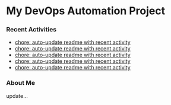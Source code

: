 # My DevOps Automation Project

### Recent Activities
<!-- activity:START -->
- [chore: auto-update readme with recent activity](https://github.com/kaigiii/mybowling-app/commit/147a89b86f32c58d05f5c4e6b5556e11c9bfe6be)
- [chore: auto-update readme with recent activity](https://github.com/kaigiii/mybowling-app/commit/601c51e39f59ca40f2b2d681e4c30d002da4320b)
- [chore: auto-update readme with recent activity](https://github.com/kaigiii/mybowling-app/commit/e04ae065fd830ec80c491ab8ca9f85ee9901ead8)
- [chore: auto-update readme with recent activity](https://github.com/kaigiii/mybowling-app/commit/a40e3703cd27570bf6ec17766c1648cd61573559)
- [chore: auto-update readme with recent activity](https://github.com/kaigiii/mybowling-app/commit/cc91ac5303d728f91b05da76973c0bf9a0c9c683)
<!-- activity:END -->

### About Me
<!-- MYLINKS:START -->
<!-- MYLINKS:END -->

update...
